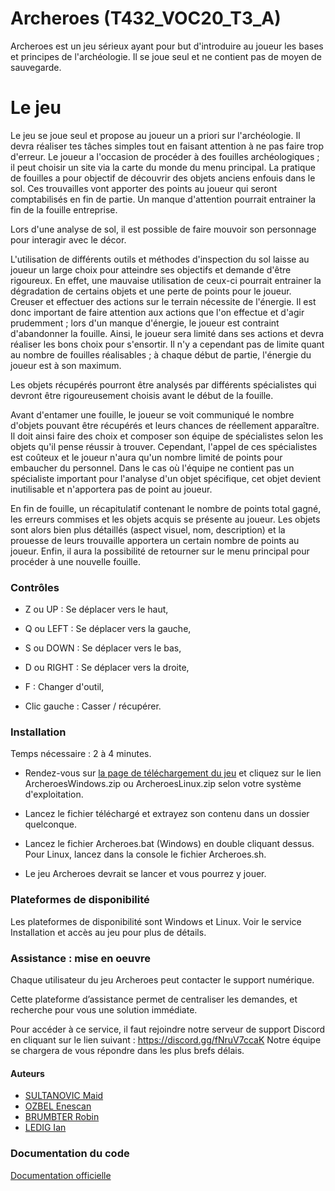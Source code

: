# Archeroes (T432_VOC20_T3_A)

Archeroes est un jeu sérieux ayant pour but d'introduire au joueur les bases et principes de l'archéologie.
Il se joue seul et ne contient pas de moyen de sauvegarde.


# Le jeu
Le jeu se joue seul et propose au joueur un a priori sur l'archéologie.
Il devra réaliser tes tâches simples tout en faisant attention à ne pas faire trop d'erreur.
Le joueur a l'occasion de procéder à des fouilles archéologiques ; il peut choisir un site via la carte du monde du menu principal.
La pratique de fouilles a pour objectif de découvrir des objets anciens enfouis dans le sol. Ces trouvailles vont apporter des points au joueur qui seront comptabilisés en fin de partie.
Un manque d'attention pourrait entrainer la fin de la fouille entreprise.

Lors d'une analyse de sol, il est possible de faire mouvoir son personnage pour interagir avec le décor.

L'utilisation de différents outils et méthodes d'inspection du sol laisse au joueur un large choix pour atteindre ses objectifs et demande d'être rigoureux.
En effet, une mauvaise utilisation de ceux-ci pourrait entrainer la dégradation de certains objets et une perte de points pour le joueur.
Creuser et effectuer des actions sur le terrain nécessite de l'énergie. Il est donc important de faire attention aux actions que l'on effectue et d'agir prudemment ; lors d'un manque d'énergie, le joueur est contraint d'abandonner la fouille.
Ainsi, le joueur sera limité dans ses actions et devra réaliser les bons choix pour s'ensortir.
Il n'y a cependant pas de limite quant au nombre de fouilles réalisables ; à chaque début de partie, l'énergie du joueur est à son maximum.

Les objets récupérés pourront être analysés par différents spécialistes qui devront être rigoureusement choisis avant le début de la fouille.

Avant d'entamer une fouille, le joueur se voit communiqué le nombre d'objets pouvant être récupérés et leurs chances de réellement apparaître. Il doit ainsi faire des choix et composer son équipe de spécialistes selon les objets qu'il pense réussir à trouver.
Cependant, l'appel de ces spécialistes est coûteux et le joueur n'aura qu'un nombre limité de points pour embaucher du personnel.
Dans le cas où l'équipe ne contient pas un spécialiste important pour l'analyse d'un objet spécifique, cet objet devient inutilisable et n'apportera pas de point au joueur.

En fin de fouille, un récapitulatif contenant le nombre de points total gagné, les erreurs commises et les objets acquis se présente au joueur. Les objets sont alors bien plus détaillés (aspect visuel, nom, description) et la prouesse de leurs trouvaille apportera un certain nombre de points au joueur.
Enfin, il aura la possibilité de retourner sur le menu principal pour procéder à une nouvelle fouille.


### Contrôles

- Z ou UP : Se déplacer vers le haut,
- Q ou LEFT : Se déplacer vers la gauche,
- S ou DOWN : Se déplacer vers le bas,
- D ou RIGHT : Se déplacer vers la droite,
- F : Changer d'outil,

- Clic gauche : Casser / récupérer.


### Installation

Temps nécessaire : 2 à 4 minutes.

- Rendez-vous sur [la page de téléchargement du jeu](https://git.unistra.fr/l-ekip/t432_voc20_t3_a/-/releases/1.0) et cliquez sur 
le lien ArcheroesWindows.zip ou ArcheroesLinux.zip selon votre système d'exploitation.


- Lancez le fichier téléchargé et extrayez son contenu dans 
un dossier quelconque. 


- Lancez le fichier Archeroes.bat (Windows) en double cliquant dessus. Pour Linux, lancez dans la console le fichier Archeroes.sh.


- Le jeu Archeroes devrait se lancer et vous pourrez y jouer.


### Plateformes de disponibilité

Les plateformes de disponibilité sont Windows et Linux. 
Voir le service Installation et accès au jeu pour plus de détails.


### Assistance : mise en oeuvre

Chaque utilisateur du jeu Archeroes peut contacter le support numérique.

Cette plateforme d’assistance permet de centraliser les demandes,                                    et recherche pour vous une solution immédiate.

Pour accéder à ce service, il faut rejoindre notre serveur de support Discord en cliquant sur le lien suivant : https://discord.gg/fNruV7ccaK 
Notre équipe se chargera de vous répondre dans les plus brefs délais.


#### Auteurs

- [SULTANOVIC Maid](https://git.unistra.fr/msultanovic)
- [OZBEL Enescan](https://git.unistra.fr/eozbel)
- [BRUMBTER Robin](https://git.unistra.fr/rbrumbter)
- [LEDIG Ian](https://git.unistra.fr/iledig)


### Documentation du code

[Documentation officielle](https://enesxbx.github.io/index.html)